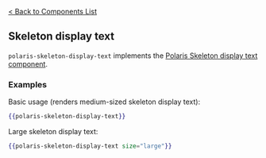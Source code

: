 [< Back to Components List](../README.md#components)

## Skeleton display text

`polaris-skeleton-display-text` implements the [Polaris Skeleton display text component](https://polaris.shopify.com/components/feedback-indicators/skeleton-display-text).

### Examples

Basic usage (renders medium-sized skeleton display text):

```hbs
{{polaris-skeleton-display-text}}
```

Large skeleton display text:

```hbs
{{polaris-skeleton-display-text size="large"}}
```
